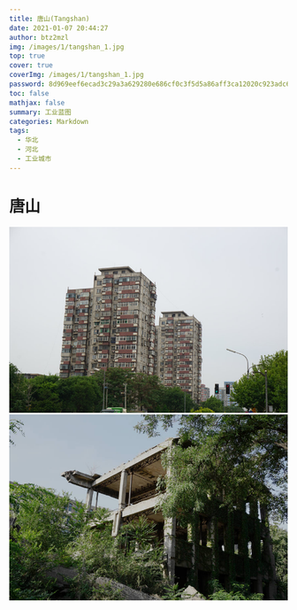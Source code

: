 ```yaml
---
title: 唐山(Tangshan)
date: 2021-01-07 20:44:27
author: btz2mzl
img: /images/1/tangshan_1.jpg
top: true
cover: true
coverImg: /images/1/tangshan_1.jpg
password: 8d969eef6ecad3c29a3a629280e686cf0c3f5d5a86aff3ca12020c923adc6c92
toc: false
mathjax: false
summary: 工业蓝图
categories: Markdown
tags:
  - 华北
  - 河北
  - 工业城市
---
```

# 唐山
![塔楼，工业城市的特征](/images/1/tangshan_1.jpg)
![茂盛的灌木难掩当年的刻骨铭心，自然的植被占领了人造的建筑（理工大学地震遗址）](/images/1/tangshan_2.jpg)